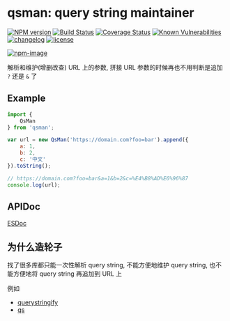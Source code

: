 # qsman: query string maintainer

[![NPM version][npm-image]][npm-url] [![Build Status][ci-status-image]][ci-status-url] [![Coverage Status][coverage-status-image]][coverage-status-url] [![Known Vulnerabilities][vulnerabilities-status-image]][vulnerabilities-status-url] [![changelog][changelog-image]][changelog-url] [![license][license-image]][license-url]

[vulnerabilities-status-image]: https://snyk.io/test/npm/qsman/badge.svg
[vulnerabilities-status-url]: https://snyk.io/test/npm/qsman
[ci-status-image]: https://travis-ci.org/ufologist/qsman.svg?branch=master
[ci-status-url]: https://travis-ci.org/ufologist/qsman
[coverage-status-image]: https://coveralls.io/repos/github/ufologist/qsman/badge.svg?branch=master
[coverage-status-url]: https://coveralls.io/github/ufologist/qsman
[npm-image]: https://img.shields.io/npm/v/qsman.svg?style=flat-square
[npm-url]: https://npmjs.org/package/qsman
[license-image]: https://img.shields.io/github/license/ufologist/qsman.svg
[license-url]: https://github.com/ufologist/qsman/blob/master/LICENSE
[changelog-image]: https://img.shields.io/badge/CHANGE-LOG-blue.svg?style=flat-square
[changelog-url]: https://github.com/ufologist/qsman/blob/master/CHANGELOG.md

[![npm-image](https://nodei.co/npm/qsman.png?downloads=true&downloadRank=true&stars=true)](https://npmjs.com/package/qsman)

解析和维护(增删改查) URL 上的参数, 拼接 URL 参数的时候再也不用判断是追加 `?` 还是 `&` 了

## Example

```javascript
import {
    QsMan
} from 'qsman';

var url = new QsMan('https://domain.com?foo=bar').append({
    a: 1,
    b: 2,
    c: '中文'
}).toString();

// https://domain.com?foo=bar&a=1&b=2&c=%E4%B8%AD%E6%96%87
console.log(url);
```

## APIDoc

[ESDoc](https://doc.esdoc.org/github.com/ufologist/qsman/)

## 为什么造轮子

找了很多库都只能一次性解析 query string, 不能方便地维护 query string, 也不能方便地将 query string 再追加到 URL 上

例如
* [querystringify](https://www.npmjs.com/package/querystringify)
* [qs](https://www.npmjs.com/package/qs)